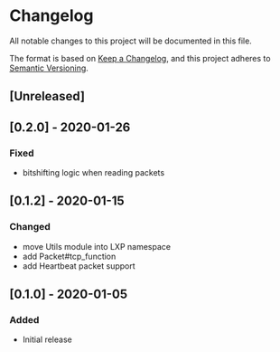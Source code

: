 # Changelog

All notable changes to this project will be documented in this file.

The format is based on [Keep a Changelog](https://keepachangelog.com/en/1.0.0/),
and this project adheres to [Semantic Versioning](https://semver.org/spec/v2.0.0.html).

## [Unreleased]


## [0.2.0] - 2020-01-26

### Fixed

- bitshifting logic when reading packets

## [0.1.2] - 2020-01-15

### Changed

- move Utils module into LXP namespace
- add Packet#tcp_function
- add Heartbeat packet support

## [0.1.0] - 2020-01-05

### Added

- Initial release
